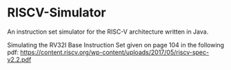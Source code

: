 # RISCV-Simulator
An instruction set simulator for the RISC-V architecture written in Java.

Simulating the RV32I Base Instruction Set given on page 104 in the following pdf: 
https://content.riscv.org/wp-content/uploads/2017/05/riscv-spec-v2.2.pdf 
